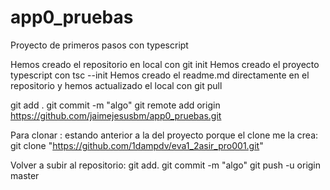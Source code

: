 # app0_pruebas
Proyecto de primeros pasos con typescript

Hemos creado el repositorio en local con git init 
Hemos creado el proyecto typescript con tsc --init 
Hemos creado el readme.md  directamente en el repositorio y hemos 
actualizado el local con git pull


git add .
git commit -m  "algo"
git remote add origin https://github.com/jaimejesusbm/app0_pruebas.git

Para clonar :
estando anterior a la del proyecto  porque el clone me la crea:
git clone "https://github.com/1dampdv/eva1_2asir_pro001.git"


Volver a subir al repositorio:
git add.
git commit -m "algo"
git push -u origin master